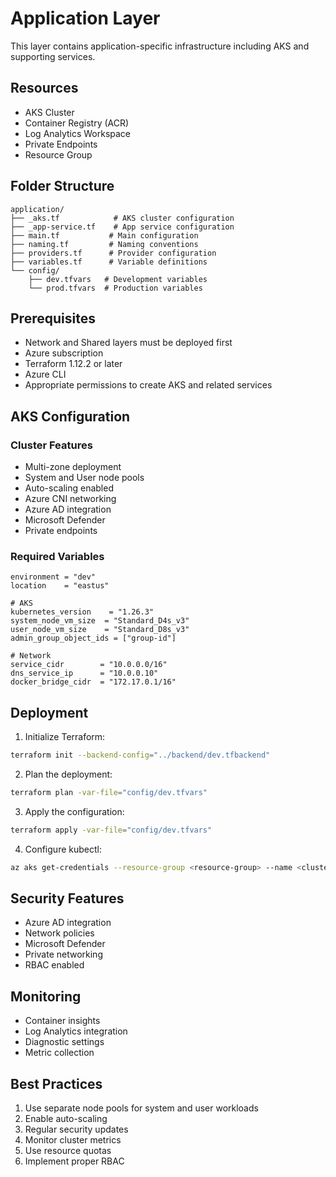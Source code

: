 # Application Layer

This layer contains application-specific infrastructure including AKS and supporting services.

## Resources

- AKS Cluster
- Container Registry (ACR)
- Log Analytics Workspace
- Private Endpoints
- Resource Group

## Folder Structure
```
application/
├── _aks.tf            # AKS cluster configuration
├── _app-service.tf    # App service configuration
├── main.tf           # Main configuration
├── naming.tf         # Naming conventions
├── providers.tf      # Provider configuration
├── variables.tf      # Variable definitions
└── config/            
    ├── dev.tfvars   # Development variables
    └── prod.tfvars  # Production variables
```

## Prerequisites

- Network and Shared layers must be deployed first
- Azure subscription
- Terraform 1.12.2 or later
- Azure CLI
- Appropriate permissions to create AKS and related services

## AKS Configuration

### Cluster Features

- Multi-zone deployment
- System and User node pools
- Auto-scaling enabled
- Azure CNI networking
- Azure AD integration
- Microsoft Defender
- Private endpoints

### Required Variables

```hcl
environment = "dev"
location    = "eastus"

# AKS
kubernetes_version    = "1.26.3"
system_node_vm_size  = "Standard_D4s_v3"
user_node_vm_size    = "Standard_D8s_v3"
admin_group_object_ids = ["group-id"]

# Network
service_cidr        = "10.0.0.0/16"
dns_service_ip      = "10.0.0.10"
docker_bridge_cidr  = "172.17.0.1/16"
```

## Deployment

1. Initialize Terraform:
```bash
terraform init --backend-config="../backend/dev.tfbackend"
```

2. Plan the deployment:
```bash
terraform plan -var-file="config/dev.tfvars"
```

3. Apply the configuration:
```bash
terraform apply -var-file="config/dev.tfvars"
```

4. Configure kubectl:
```bash
az aks get-credentials --resource-group <resource-group> --name <cluster-name>
```

## Security Features

- Azure AD integration
- Network policies
- Microsoft Defender
- Private networking
- RBAC enabled

## Monitoring

- Container insights
- Log Analytics integration
- Diagnostic settings
- Metric collection

## Best Practices

1. Use separate node pools for system and user workloads
2. Enable auto-scaling
3. Regular security updates
4. Monitor cluster metrics
5. Use resource quotas
6. Implement proper RBAC
